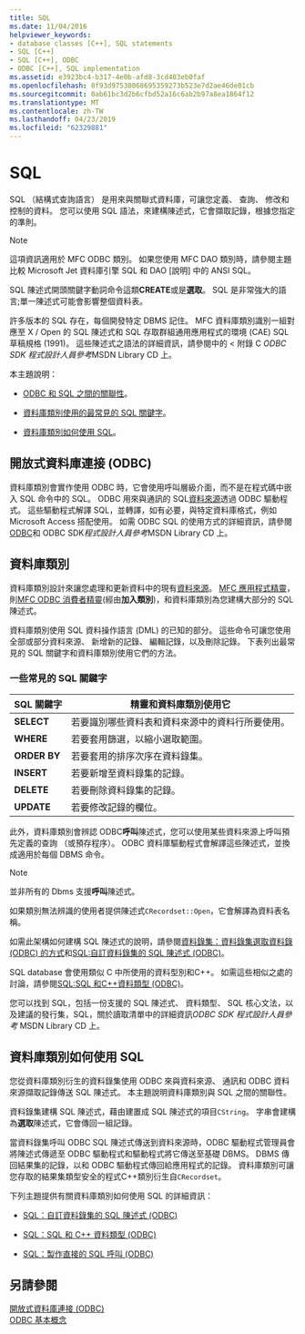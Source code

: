```yaml
---
title: SQL
ms.date: 11/04/2016
helpviewer_keywords:
- database classes [C++], SQL statements
- SQL [C++]
- SQL [C++], ODBC
- ODBC [C++], SQL implementation
ms.assetid: e3923bc4-b317-4e0b-afd8-3cd403eb0faf
ms.openlocfilehash: 8f93d97530068695359273b523e7d2ae46de01cb
ms.sourcegitcommit: 0ab61bc3d2b6cfbd52a16c6ab2b97a8ea1864f12
ms.translationtype: MT
ms.contentlocale: zh-TW
ms.lasthandoff: 04/23/2019
ms.locfileid: "62329881"
---
```

# <a name="sql"></a>SQL

SQL （結構式查詢語言） 是用來與關聯式資料庫，可讓您定義、 查詢、 修改和控制的資料。 您可以使用 SQL 語法，來建構陳述式，它會擷取記錄，根據您指定的準則。

> [!NOTE]
>  這項資訊適用於 MFC ODBC 類別。 如果您使用 MFC DAO 類別時，請參閱主題比較 Microsoft Jet 資料庫引擎 SQL 和 DAO [說明] 中的 ANSI SQL。

SQL 陳述式開頭關鍵字動詞命令這類**CREATE**或是**選取**。 SQL 是非常強大的語言;單一陳述式可能會影響整個資料表。

許多版本的 SQL 存在，每個開發特定 DBMS 記住。 MFC 資料庫類別識別一組對應至 X / Open 的 SQL 陳述式和 SQL 存取群組通用應用程式的環境 (CAE) SQL 草稿規格 (1991)。 這些陳述式之語法的詳細資訊，請參閱中的 < 附錄 C *ODBC SDK* *程式設計人員參考*MSDN Library CD 上。

本主題說明：

- [ODBC 和 SQL 之間的關聯性](#_core_open_database_connectivity_.28.odbc.29)。

- [資料庫類別使用的最常見的 SQL 關鍵字](#_core_the_database_classes)。

- [資料庫類別如何使用 SQL](#_core_how_the_database_classes_use_sql)。

##  <a name="_core_open_database_connectivity_.28.odbc.29"></a> 開放式資料庫連接 (ODBC)

資料庫類別會實作使用 ODBC 時，它會使用呼叫層級介面，而不是在程式碼中嵌入 SQL 命令中的 SQL。 ODBC 用來與通訊的 SQL[資料來源](../../data/odbc/data-source-odbc.md)透過 ODBC 驅動程式。 這些驅動程式解譯 SQL，並轉譯，如有必要，與特定資料庫格式，例如 Microsoft Access 搭配使用。 如需 ODBC SQL 的使用方式的詳細資訊，請參閱[ODBC](../../data/odbc/odbc-basics.md)和 ODBC SDK*程式設計人員參考*MSDN Library CD 上。

##  <a name="_core_the_database_classes"></a> 資料庫類別

資料庫類別設計來讓您處理和更新資料中的現有[資料來源](../../data/odbc/data-source-odbc.md)。 [MFC 應用程式精靈](../../mfc/reference/database-support-mfc-application-wizard.md)，則[MFC ODBC 消費者精靈](../../mfc/reference/adding-an-mfc-odbc-consumer.md)(經由**加入類別**)，和資料庫類別為您建構大部分的 SQL 陳述式。

資料庫類別使用 SQL 資料操作語言 (DML) 的已知的部分。 這些命令可讓您使用全部或部分資料來源、 新增新的記錄、 編輯記錄，以及刪除記錄。 下表列出最常見的 SQL 關鍵字和資料庫類別使用它們的方法。

### <a name="some-common-sql-keywords"></a>一些常見的 SQL 關鍵字

|SQL 關鍵字|精靈和資料庫類別使用它|
|-----------------|---------------------------------------------|
|**SELECT**|若要識別哪些資料表和資料來源中的資料行所要使用。|
|**WHERE**|若要套用篩選，以縮小選取範圍。|
|**ORDER BY**|若要套用的排序次序在資料錄集。|
|**INSERT**|若要新增至資料錄集的記錄。|
|**DELETE**|若要刪除資料錄集的記錄。|
|**UPDATE**|若要修改記錄的欄位。|

此外，資料庫類別會辨認 ODBC**呼叫**陳述式，您可以使用某些資料來源上呼叫預先定義的查詢 （或預存程序）。 ODBC 資料庫驅動程式會解譯這些陳述式，並換成適用於每個 DBMS 命令。

> [!NOTE]
>  並非所有的 Dbms 支援**呼叫**陳述式。

如果類別無法辨識的使用者提供陳述式`CRecordset::Open`，它會解譯為資料表名稱。

如需此架構如何建構 SQL 陳述式的說明，請參閱[資料錄集：資料錄集選取資料錄 (ODBC) 的方式](../../data/odbc/recordset-how-recordsets-select-records-odbc.md)和[SQL:自訂資料錄集的 SQL 陳述式 (ODBC)](../../data/odbc/sql-customizing-your-recordsets-sql-statement-odbc.md)。

SQL database 會使用類似 C 中所使用的資料型別和C++。 如需這些相似之處的討論，請參閱[SQL:SQL 和C++資料類型 (ODBC)](../../data/odbc/sql-sql-and-cpp-data-types-odbc.md)。

您可以找到 SQL，包括一份支援的 SQL 陳述式、 資料類型、 SQL 核心文法，以及建議的發行集，SQL，關於讀取清單中的詳細資訊*ODBC SDK* *程式設計人員參考* MSDN Library CD 上。

##  <a name="_core_how_the_database_classes_use_sql"></a> 資料庫類別如何使用 SQL

您從資料庫類別衍生的資料錄集使用 ODBC 來與資料來源、 通訊和 ODBC 資料來源擷取記錄傳送 SQL 陳述式。 本主題說明資料庫類別與 SQL 之間的關聯性。

資料錄集建構 SQL 陳述式，藉由建置成 SQL 陳述式的項目`CString`。 字串會建構為**選取**陳述式，它會傳回一組記錄。

當資料錄集呼叫 ODBC SQL 陳述式傳送到資料來源時，ODBC 驅動程式管理員會將陳述式傳遞至 ODBC 驅動程式和驅動程式將它傳送至基礎 DBMS。 DBMS 傳回結果集的記錄，以和 ODBC 驅動程式傳回給應用程式的記錄。 資料庫類別可讓您存取的結果集類型安全的程式C++類別衍生自`CRecordset`。

下列主題提供有關資料庫類別如何使用 SQL 的詳細資訊：

- [SQL：自訂資料錄集的 SQL 陳述式 (ODBC)](../../data/odbc/sql-customizing-your-recordsets-sql-statement-odbc.md)

- [SQL：SQL 和 C++ 資料類型 (ODBC)](../../data/odbc/sql-sql-and-cpp-data-types-odbc.md)

- [SQL：製作直接的 SQL 呼叫 (ODBC)](../../data/odbc/sql-making-direct-sql-calls-odbc.md)

## <a name="see-also"></a>另請參閱

[開放式資料庫連接 (ODBC)](../../data/odbc/open-database-connectivity-odbc.md)<br/>
[ODBC 基本概念](../../data/odbc/odbc-basics.md)